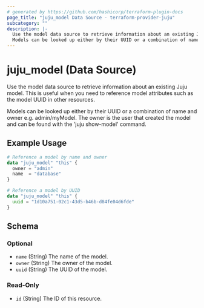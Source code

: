 ```yaml
---
# generated by https://github.com/hashicorp/terraform-plugin-docs
page_title: "juju_model Data Source - terraform-provider-juju"
subcategory: ""
description: |-
  Use the model data source to retrieve information about an existing Juju model. This is useful when you need to reference model attributes such as the model UUID in other resources.
  Models can be looked up either by their UUID or a combination of name and owner e.g. admin/myModel. The owner is the user that created the model and can be found with the 'juju show-model' command.
---
```


# juju_model (Data Source)

Use the model data source to retrieve information about an existing Juju model. This is useful when you need to reference model attributes such as the model UUID in other resources.

Models can be looked up either by their UUID or a combination of name and owner e.g. admin/myModel. The owner is the user that created the model and can be found with the 'juju show-model' command.

## Example Usage

```terraform
# Reference a model by name and owner
data "juju_model" "this" {
  owner = "admin"
  name  = "database"
}

# Reference a model by UUID
data "juju_model" "this" {
  uuid = "1d10a751-02c1-43d5-b46b-d84fe04d6fde"
}
```

<!-- schema generated by tfplugindocs -->
## Schema

### Optional

- `name` (String) The name of the model.
- `owner` (String) The owner of the model.
- `uuid` (String) The UUID of the model.

### Read-Only

- `id` (String) The ID of this resource.
